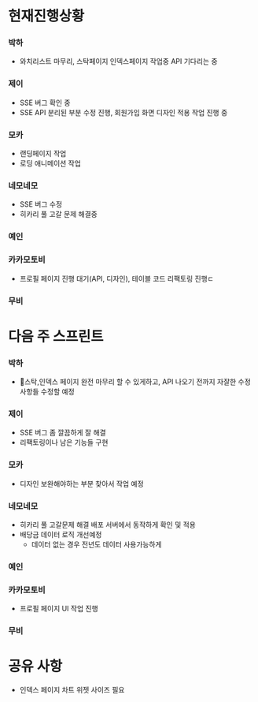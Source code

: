 

# 현재진행상황

### 박하

- 와치리스트 마무리, 스탁페이지 인덱스페이지 작업중 API 기다리는 중

### 제이

- SSE 버그 확인 중
- SSE API 분리된 부분 수정 진행, 회원가입 화면 디자인 적용 작업 진행 중
### 모카

- 랜딩페이지 작업
- 로딩 애니메이션 작업

### 네모네모

- SSE 버그 수정
- 히카리 풀 고갈 문제 해결중
### 예인



### 카카모토비

- 프로필 페이지 진행 대기(API, 디자인), 테이블 코드 리팩토링 진행ㄷ

### 무비



# 다음 주 스프린트

### 박하

- 스탁,인덱스 페이지 완전 마무리 할 수 있게하고, API 나오기 전까지 자잘한 수정사항들 수정할 예정

### 제이

- SSE 버그 좀 깔끔하게 잘 해결
- 리팩토링이나 남은 기능들 구현

### 모카

- 디자인 보완해야하는 부분 찾아서 작업 예정

### 네모네모

- 히카리 풀 고갈문제 해결 배포 서버에서 동작하게 확인 및 적용
- 배당금 데이터 로직 개선예정
	- 데이터 없는 경우 전년도 데이터 사용가능하게

### 예인


### 카카모토비

- 프로필 페이지 UI 작업 진행

### 무비



# 공유 사항

- 인덱스 페이지 차트 위젯 사이즈 필요
